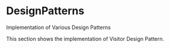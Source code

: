 # DesignPatterns
Implementation of Various Design Patterns

This section shows the implementation of Visitor Design Pattern.
